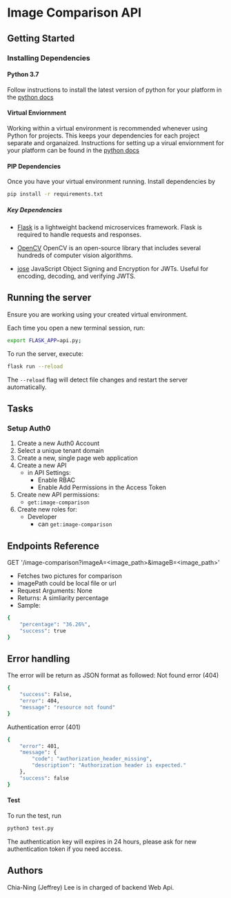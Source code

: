 # Image Comparison API

## Getting Started

### Installing Dependencies

#### Python 3.7

Follow instructions to install the latest version of python for your platform in the [python docs](https://docs.python.org/3/using/unix.html#getting-and-installing-the-latest-version-of-python)

#### Virtual Enviornment

Working within a virtual environment is recommended whenever using Python for projects. This keeps your dependencies for each project separate and organaized. Instructions for setting up a virual enviornment for your platform can be found in the [python docs](https://packaging.python.org/guides/installing-using-pip-and-virtual-environments/)

#### PIP Dependencies
Once you have your virtual environment running. Install dependencies by
```bash
pip install -r requirements.txt
```

##### Key Dependencies

- [Flask](http://flask.pocoo.org/)  is a lightweight backend microservices framework. Flask is required to handle requests and responses.

- [OpenCV](http://opencv.org) OpenCV is an open-source library that includes several hundreds of computer vision algorithms.

- [jose](https://python-jose.readthedocs.io/en/latest/) JavaScript Object Signing and Encryption for JWTs. Useful for encoding, decoding, and verifying JWTS.

## Running the server

Ensure you are working using your created virtual environment.

Each time you open a new terminal session, run:

```bash
export FLASK_APP=api.py;
```

To run the server, execute:

```bash
flask run --reload
```

The `--reload` flag will detect file changes and restart the server automatically.

## Tasks

### Setup Auth0

1. Create a new Auth0 Account
2. Select a unique tenant domain
3. Create a new, single page web application
4. Create a new API
    - in API Settings:
        - Enable RBAC
        - Enable Add Permissions in the Access Token
5. Create new API permissions:
    - `get:image-comparison`
6. Create new roles for:
    - Developer
        - can `get:image-comparison`

## Endpoints Reference

GET '/image-comparison?imageA=<image_path>&imageB=<image_path>'
- Fetches two pictures for comparison
- imagePath could be local file or url
- Request Arguments: None
- Returns: A simliarity percentage
- Sample: 
```bash
{
    "percentage": "36.26%",
    "success": true
}
```

## Error handling

The error will be return as JSON format as followed:
Not found error (404)
```bash
{
    "success": False,
    "error": 404,
    "message": "resource not found"
}
```

Authentication error (401)
```bash
{
    "error": 401,
    "message": {
        "code": "authorization_header_missing",
        "description": "Authorization header is expected."
    },
    "success": false
}
```
#### Test
To run the test, run 
```bash
python3 test.py
```
The authentication key will expires in 24 hours, please ask for new authentication token if you need access.

## Authors
Chia-Ning (Jeffrey) Lee is in charged of backend Web Api.
